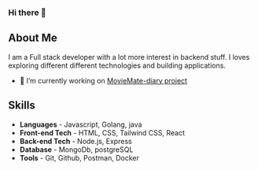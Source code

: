 ### Hi there 👋
## About Me
I am a Full stack developer with a lot more interest in backend stuff. I loves exploring different different technologies and building applications.
- 🔭 I’m currently working on [MovieMate-diary project](https://github.com/abhishek-kumaraj/moviemate-diary)

## Skills
- **Languages** - Javascript, Golang, java
- **Front-end Tech** - HTML, CSS, Tailwind CSS, React
- **Back-end Tech** - Node.js, Express
- **Database** - MongoDb, postgreSQL
- **Tools** - Git, Github, Postman, Docker
  


<!--
**abhishek-kumaraj/abhishek-kumaraj** is a ✨ _special_ ✨ repository because its `README.md` (this file) appears on your GitHub profile.

Here are some ideas to get you started:

- 🔭 I’m currently working on ...
- 🌱 I’m currently learning ...
- 👯 I’m looking to collaborate on ...
- 🤔 I’m looking for help with ...
- 💬 Ask me about ...
- 📫 How to reach me: ...
- 😄 Pronouns: ...
- ⚡ Fun fact: ...
-->
